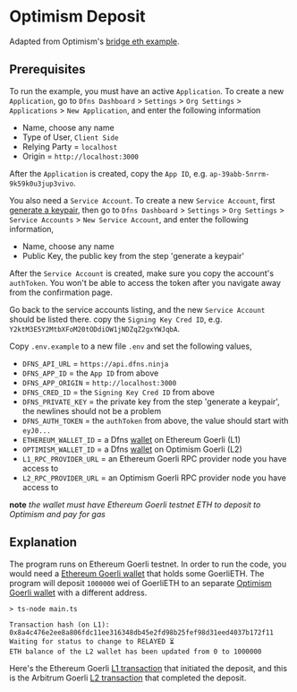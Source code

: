 # Optimism Deposit

Adapted from Optimism's [bridge eth example](https://github.com/ethereum-optimism/optimism-tutorial/blob/main/cross-dom-bridge-eth/index.js).

## Prerequisites

To run the example, you must have an active `Application`. To create a new `Application`, go to `Dfns Dashboard` > `Settings` > `Org Settings` > `Applications` > `New Application`, and enter the following information

- Name, choose any name
- Type of User, `Client Side`
- Relying Party = `localhost`
- Origin = `http://localhost:3000`

After the `Application` is created, copy the `App ID`, e.g. `ap-39abb-5nrrm-9k59k0u3jup3vivo`.

You also need a `Service Account`. To create a new `Service Account`, first [generate a keypair](https://docs.dfns.co/dfns-docs/advanced-topics/authentication/credentials/generate-a-key-pair), then go to `Dfns Dashboard` > `Settings` > `Org Settings` > `Service Accounts` > `New Service Account`, and enter the following information,

- Name, choose any name
- Public Key, the public key from the step 'generate a keypair'

After the `Service Account` is created, make sure you copy the account's `authToken`. You won't be able to access the token after you navigate away from the confirmation page.

Go back to the service accounts listing, and the new `Service Account` should be listed there. copy the `Signing Key Cred ID`, e.g. `Y2ktM3E5Y2MtbXFoM20tODdiOW1jNDZqZ2gxYWJqbA`.

Copy `.env.example` to a new file `.env` and set the following values,

- `DFNS_API_URL` = `https://api.dfns.ninja`
- `DFNS_APP_ID` = the `App ID` from above
- `DFNS_APP_ORIGIN` = `http://localhost:3000`
- `DFNS_CRED_ID` = the `Signing Key Cred ID` from above
- `DFNS_PRIVATE_KEY` = the private key from the step 'generate a keypair', the newlines should not be a problem
- `DFNS_AUTH_TOKEN` = the `authToken` from above, the value should start with `eyJ0...`
- `ETHEREUM_WALLET_ID` = a Dfns [wallet](https://docs.dfns.co/dfns-docs/api-docs/beta-wallets-api-and-nfts/create-wallet) on Ethereum Goerli (L1)
- `OPTIMISM_WALLET_ID` = a Dfns [wallet](https://docs.dfns.co/dfns-docs/api-docs/beta-wallets-api-and-nfts/create-wallet) on Optimism Goerli (L2)
- `L1_RPC_PROVIDER_URL` = an Ethereum Goerli RPC provider node you have access to
- `L2_RPC_PROVIDER_URL` = an Optimism Goerli RPC provider node you have access to

**note** _the wallet must have Ethereum Goerli testnet ETH to deposit to Optimism and pay for gas_

## Explanation

The program runs on Ethereum Goerli testnet. In order to run the code, you would need a [Ethereum Goerli wallet](https://goerli.etherscan.io/address/0x1c19c099870c478f074b3b27e0d04b38d3379d27) that holds some GoerliETH. The program will deposit `1000000` wei of GoerliETH to an separate [Optimism Goerli wallet](https://goerli-optimism.etherscan.io/address/0x8c8b4cd23f0dcefd2d6b5c142931ad8f7a434481) with a different address.

```shell
> ts-node main.ts

Transaction hash (on L1): 0x8a4c476e2ee8a806fdc11ee316348db45e2fd98b25fef98d31eed4037b172f11
Waiting for status to change to RELAYED ⏳
ETH balance of the L2 wallet has been updated from 0 to 1000000
```

Here's the Ethereum Goerli [L1 transaction](https://goerli.etherscan.io/tx/0x8a4c476e2ee8a806fdc11ee316348db45e2fd98b25fef98d31eed4037b172f11) that initiated the deposit, and this is the Arbitrum Goerli [L2 transaction](https://goerli-optimism.etherscan.io/address/0x8c8b4cd23f0dcefd2d6b5c142931ad8f7a434481) that completed the deposit.
